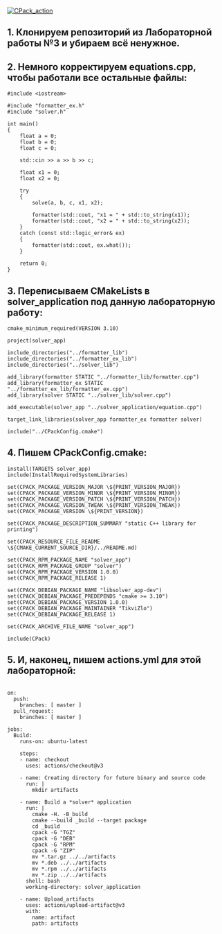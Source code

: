 [![CPack_action](https://github.com/TikviZlo/Lab006_TIMP/actions/workflows/actions.yml/badge.svg)](https://github.com/TikviZlo/Lab006_TIMP/actions/workflows/actions.yml)

## 1. Клонируем репозиторий из Лабораторной работы №3 и убираем всё ненужное.

## 2. Немного корректируем equations.cpp, чтобы работали все остальные файлы:

```
#include <iostream>

#include "formatter_ex.h"
#include "solver.h"

int main()
{
    float a = 0;
    float b = 0;
    float c = 0;

    std::cin >> a >> b >> c;

    float x1 = 0;
    float x2 = 0;

    try
    {
        solve(a, b, c, x1, x2);

        formatter(std::cout, "x1 = " + std::to_string(x1));
        formatter(std::cout, "x2 = " + std::to_string(x2));
    }
    catch (const std::logic_error& ex)
    {
        formatter(std::cout, ex.what());
    }

    return 0;
}
```

## 3. Переписываем CMakeLists в solver_application под данную лабораторную работу:

```
cmake_minimum_required(VERSION 3.10)

project(solver_app)

include_directories("../formatter_lib")
include_directories("../formatter_ex_lib")
include_directories("../solver_lib")

add_library(formatter STATIC "../formatter_lib/formatter.cpp")
add_library(formatter_ex STATIC "../formatter_ex_lib/formatter_ex.cpp")
add_library(solver STATIC "../solver_lib/solver.cpp")

add_executable(solver_app "../solver_application/equation.cpp")

target_link_libraries(solver_app formatter_ex formatter solver)

include("../CPackConfig.cmake")
```

## 4. Пишем CPackConfig.cmake:

```
install(TARGETS solver_app)
include(InstallRequiredSystemLibraries)

set(CPACK_PACKAGE_VERSION_MAJOR \${PRINT_VERSION_MAJOR})
set(CPACK_PACKAGE_VERSION_MINOR \${PRINT_VERSION_MINOR})
set(CPACK_PACKAGE_VERSION_PATCH \${PRINT_VERSION_PATCH})
set(CPACK_PACKAGE_VERSION_TWEAK \${PRINT_VERSION_TWEAK})
set(CPACK_PACKAGE_VERSION \${PRINT_VERSION})

set(CPACK_PACKAGE_DESCRIPTION_SUMMARY "static C++ library for printing")

set(CPACK_RESOURCE_FILE_README \${CMAKE_CURRENT_SOURCE_DIR}/../README.md)

set(CPACK_RPM_PACKAGE_NAME "solver_app")
set(CPACK_RPM_PACKAGE_GROUP "solver")
set(CPACK_RPM_PACKAGE_VERSION 1.0.0)
set(CPACK_RPM_PACKAGE_RELEASE 1)

set(CPACK_DEBIAN_PACKAGE_NAME "libsolver_app-dev")
set(CPACK_DEBIAN_PACKAGE_PREDEPENDS "cmake >= 3.10")
set(CPACK_DEBIAN_PACKAGE_VERSION 1.0.0)
set(CPACK_DEBIAN_PACKAGE_MAINTAINER "TikviZlo")
set(CPACK_DEBIAN_PACKAGE_RELEASE 1)

set(CPACK_ARCHIVE_FILE_NAME "solver_app")

include(CPack)
```

## 5. И, наконец, пишем actions.yml для этой лабораторной:

```name: CPack_action

on:
  push:
    branches: [ master ]
  pull_request:
    branches: [ master ]

jobs:
  Build:
    runs-on: ubuntu-latest
    
    steps:
    - name: checkout
      uses: actions/checkout@v3
      
    - name: Creating directory for future binary and source code
      run: |
        mkdir artifacts
    
    - name: Build a *solver* application
      run: |
        cmake -H. -B_build
        cmake --build _build --target package
        cd _build
        cpack -G "TGZ"
        cpack -G "DEB"
        cpack -G "RPM"
        cpack -G "ZIP"
        mv *.tar.gz ../../artifacts
        mv *.deb ../../artifacts
        mv *.rpm ../../artifacts
        mv *.zip ../../artifacts
      shell: bash
      working-directory: solver_application

    - name: Upload_artifacts
      uses: actions/upload-artifact@v3
      with:
        name: artifact
        path: artifacts

```
